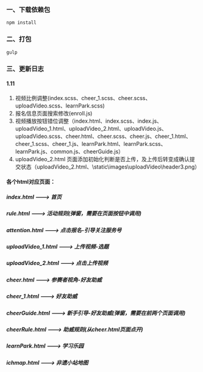 ### 一、下载依赖包
```
npm install
```
### 二、打包
```
gulp
```

### 三、更新日志
#### 1.11
1. 视频比例调整(index.scss、cheer_1.scss、cheer.scss、uploadVideo.scss、learnPark.scss)
2. 报名信息页面搜索修改(enroll.js)
3. 视频播放按钮错位调整（index.html、index.scss、index.js、uploadVideo_1.html、uploadVideo_2.html、uploadVideo.js、uploadVideo.scss、cheer.html、cheer.scss、cheer.js、cheer_1.html、cheer_1.scss、cheer_1.js、learnPark.html、learnPark.scss、learnPark.js、common.js、cheerGuide.js）
4. uploadVideo_2.html 页面添加初始化判断是否上传，及上传后转变成确认提交状态（uploadVideo_2.html、\static\images\uploadVideo\header3.png）


#### 各个html对应页面：
##### index.html --->  首页
##### rule.html ---> 活动规则(弹窗，需要在页面按钮中调用)
##### attention.html ---> 点击报名-引导关注服务号
##### uploadVideo_1.html ---> 上传视频-选题
##### uploadVideo_2.html --->  点击上传视频 
##### cheer.html ---> 参赛者视角-好友助威
##### cheer_1.html ---> 好友助威
##### cheerGuide.html ---> 新手引导-好友助威(弹窗，需要在前两个页面调用)
##### cheerRule.html ---> 助威规则(从cheer.html页面点开)
##### learnPark.html ---> 学习乐园
##### ichmap.html ---> 非遗小站地图
